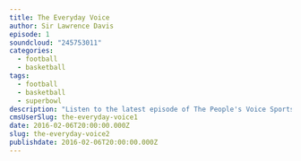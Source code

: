 ```yaml
---
title: The Everyday Voice
author: Sir Lawrence Davis
episode: 1
soundcloud: "245753011"
categories:
  - football
  - basketball
tags:
  - football
  - basketball
  - superbowl
description: "Listen to the latest episode of The People's Voice Sportscast, where we discuss Super Bowl 50; Cam Newton; and the OKC Thunder vs. Golden State Warriors"
cmsUserSlug: the-everyday-voice1
date: 2016-02-06T20:00:00.000Z
slug: the-everyday-voice2
publishdate: 2016-02-06T20:00:00.000Z
---
```


